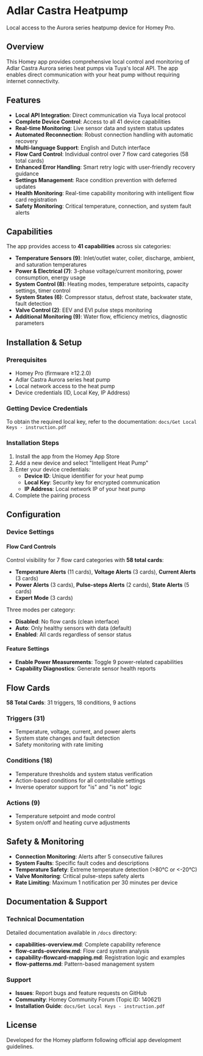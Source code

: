 # Adlar Castra Heatpump

Local access to the Aurora series heatpump device for Homey Pro.

## Overview

This Homey app provides comprehensive local control and monitoring of Adlar Castra Aurora series heat pumps via Tuya's local API. The app enables direct communication with your heat pump without requiring internet connectivity.

## Features

- **Local API Integration**: Direct communication via Tuya local protocol
- **Complete Device Control**: Access to all 41 device capabilities
- **Real-time Monitoring**: Live sensor data and system status updates
- **Automated Reconnection**: Robust connection handling with automatic recovery
- **Multi-language Support**: English and Dutch interface
- **Flow Card Control**: Individual control over 7 flow card categories (58 total cards)
- **Enhanced Error Handling**: Smart retry logic with user-friendly recovery guidance
- **Settings Management**: Race condition prevention with deferred updates
- **Health Monitoring**: Real-time capability monitoring with intelligent flow card registration
- **Safety Monitoring**: Critical temperature, connection, and system fault alerts

## Capabilities

The app provides access to **41 capabilities** across six categories:

- **Temperature Sensors (9)**: Inlet/outlet water, coiler, discharge, ambient, and saturation temperatures
- **Power & Electrical (7)**: 3-phase voltage/current monitoring, power consumption, energy usage
- **System Control (8)**: Heating modes, temperature setpoints, capacity settings, timer control
- **System States (6)**: Compressor status, defrost state, backwater state, fault detection
- **Valve Control (2)**: EEV and EVI pulse steps monitoring
- **Additional Monitoring (9)**: Water flow, efficiency metrics, diagnostic parameters

## Installation & Setup

### Prerequisites

- Homey Pro (firmware ≥12.2.0)
- Adlar Castra Aurora series heat pump
- Local network access to the heat pump
- Device credentials (ID, Local Key, IP Address)

### Getting Device Credentials

To obtain the required local key, refer to the documentation:
`docs/Get Local Keys - instruction.pdf`

### Installation Steps

1. Install the app from the Homey App Store
2. Add a new device and select "Intelligent Heat Pump"
3. Enter your device credentials:
   - **Device ID**: Unique identifier for your heat pump
   - **Local Key**: Security key for encrypted communication
   - **IP Address**: Local network IP of your heat pump
4. Complete the pairing process

## Configuration

### Device Settings

#### Flow Card Controls

Control visibility for 7 flow card categories with **58 total cards**:

- **Temperature Alerts** (11 cards), **Voltage Alerts** (3 cards), **Current Alerts** (3 cards)
- **Power Alerts** (3 cards), **Pulse-steps Alerts** (2 cards), **State Alerts** (5 cards)
- **Expert Mode** (3 cards)

Three modes per category:

- **Disabled**: No flow cards (clean interface)
- **Auto**: Only healthy sensors with data (default)
- **Enabled**: All cards regardless of sensor status

#### Feature Settings

- **Enable Power Measurements**: Toggle 9 power-related capabilities
- **Capability Diagnostics**: Generate sensor health reports

## Flow Cards

**58 Total Cards**: 31 triggers, 18 conditions, 9 actions

### Triggers (31)

- Temperature, voltage, current, and power alerts
- System state changes and fault detection
- Safety monitoring with rate limiting

### Conditions (18)

- Temperature thresholds and system status verification
- Action-based conditions for all controllable settings
- Inverse operator support for "is" and "is not" logic

### Actions (9)

- Temperature setpoint and mode control
- System on/off and heating curve adjustments

## Safety & Monitoring

- **Connection Monitoring**: Alerts after 5 consecutive failures
- **System Faults**: Specific fault codes and descriptions
- **Temperature Safety**: Extreme temperature detection (>80°C or <-20°C)
- **Valve Monitoring**: Critical pulse-steps safety alerts
- **Rate Limiting**: Maximum 1 notification per 30 minutes per device

## Documentation & Support

### Technical Documentation

Detailed documentation available in `/docs` directory:

- **capabilities-overview.md**: Complete capability reference
- **flow-cards-overview.md**: Flow card system analysis
- **capability-flowcard-mapping.md**: Registration logic and examples
- **flow-patterns.md**: Pattern-based management system

### Support

- **Issues**: Report bugs and feature requests on GitHub
- **Community**: Homey Community Forum (Topic ID: 140621)
- **Installation Guide**: `docs/Get Local Keys - instruction.pdf`

## License

Developed for the Homey platform following official app development guidelines.
